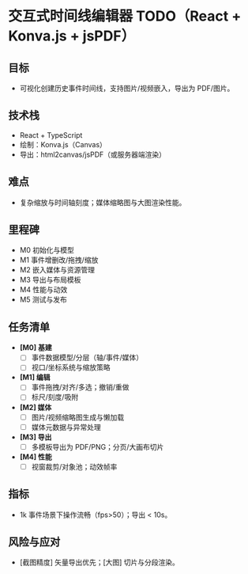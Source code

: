 # 交互式时间线编辑器 TODO（React + Konva.js + jsPDF）

## 目标
- 可视化创建历史事件时间线，支持图片/视频嵌入，导出为 PDF/图片。

## 技术栈
- React + TypeScript
- 绘制：Konva.js（Canvas）
- 导出：html2canvas/jsPDF（或服务器端渲染）

## 难点
- 复杂缩放与时间轴刻度；媒体缩略图与大图渲染性能。

## 里程碑
- M0 初始化与模型
- M1 事件增删改/拖拽/缩放
- M2 嵌入媒体与资源管理
- M3 导出与布局模板
- M4 性能与动效
- M5 测试与发布

## 任务清单
- **[M0] 基建**
  - [ ] 事件数据模型/分层（轴/事件/媒体）
  - [ ] 视口/坐标系统与缩放策略
- **[M1] 编辑**
  - [ ] 事件拖拽/对齐/多选；撤销/重做
  - [ ] 标尺/刻度/吸附
- **[M2] 媒体**
  - [ ] 图片/视频缩略图生成与懒加载
  - [ ] 媒体元数据与异常处理
- **[M3] 导出**
  - [ ] 多模板导出为 PDF/PNG；分页/大画布切片
- **[M4] 性能**
  - [ ] 视窗裁剪/对象池；动效帧率

## 指标
- 1k 事件场景下操作流畅（fps>50）；导出 < 10s。

## 风险与应对
- [截图精度] 矢量导出优先；[大图] 切片与分段渲染。
